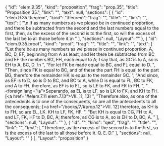 {
  "id": "elem.9.35",
  "kind": "proposition",
  "frag": "prop.35",
  "title": "Proposition 35.",
  "link": "",
  "text": null,
  "sections": [
    {
      "id": "elem.9.35.theorem",
      "kind": "theorem",
      "frag": "",
      "title": "",
      "link": "",
      "text": [
        "\n       If as many numbers as we please be in continued proportion, and there be subtracted from the second and the last numbers equal to the first, then, as the excess of the second is to the first, so will the excess of the last be to all those before it.\n      "
      ],
      "sections": null,
      "Layout": ""
    },
    {
      "id": "elem.9.35.proof",
      "kind": "proof",
      "frag": "",
      "title": "",
      "link": "",
      "text": [
        "Let there be as many numbers as we please in continued proportion, A, BC, D, EF, beginning from A as least, and let there be subtracted from BC and EF the numbers BG, FH, each equal to A; I say that, as GC is to A, so is EH to A, BC, D. \n      ",
        "For let FK be made equal to BC, and FL equal to D. ",
        "Then, since FK is equal to BC, and of these the part FH is equal to the part BG, therefore the remainder HK is equal to the remainder GC. ",
        "And since, as EF is to D, so is D to BC, and BC to A, while D is equal to FL, BC to FK, and A to FH, therefore, as EF is to FL, so is LF to FK, and FK to FH. ",
        "<foreign lang=\"la\">Separando</foreign>, as EL is to LF, so is LK to FK, and KH to FH. [<a href=\"#elem.7.11 elem.7.13\">VII. 11, 13</a>] ",
        "Therefore also, as one of the antecedents is to one of the consequents, so are all the antecedents to all the consequents; [<a href=\"/books/7/#prop.12\">VII. 12</a>] therefore, as KH is to FH, so are EL, LK. KH to LF, FK, HF. ",
        "But KH is equal to CG, FH to A, and LF, FK, HF to D, BC, A; therefore, as CG is to A, so is EH to D, BC, A. "
      ],
      "sections": null,
      "Layout": ""
    },
    {
      "id": "",
      "kind": "qed",
      "frag": "",
      "title": "",
      "link": "",
      "text": [
        "Therefore, as the excess of the second is to the first, so is the excess of the last to all those before it. Q. E. D."
      ],
      "sections": null,
      "Layout": ""
    }
  ],
  "Layout": "proposition"
}
